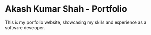 # Akash Kumar Shah - Portfolio

This is my portfolio website, showcasing my skills and experience as a software developer.
